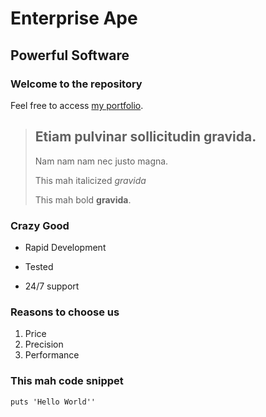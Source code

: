 Enterprise Ape
==============

Powerful Software
-----------------

### Welcome to the repository

Feel free to access [my portfolio](http://portfolio.jordanhudgens.com).

> ## Etiam pulvinar sollicitudin gravida.
> Nam nam nam nec justo magna.
>
> This mah italicized *gravida*
>
> This mah bold **gravida**.

### Crazy Good
* Rapid Development
+ Tested
- 24/7 support

### Reasons to choose us
1. Price
2. Precision
3. Performance

### This mah code snippet
`puts 'Hello World''`
